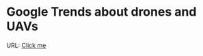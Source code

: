 # Google Trends about drones and UAVs

URL: [Click me](https://trends.google.com/trends/explore?date=all&q=%2Fm%2F0g2bc,uas,dji,drone)